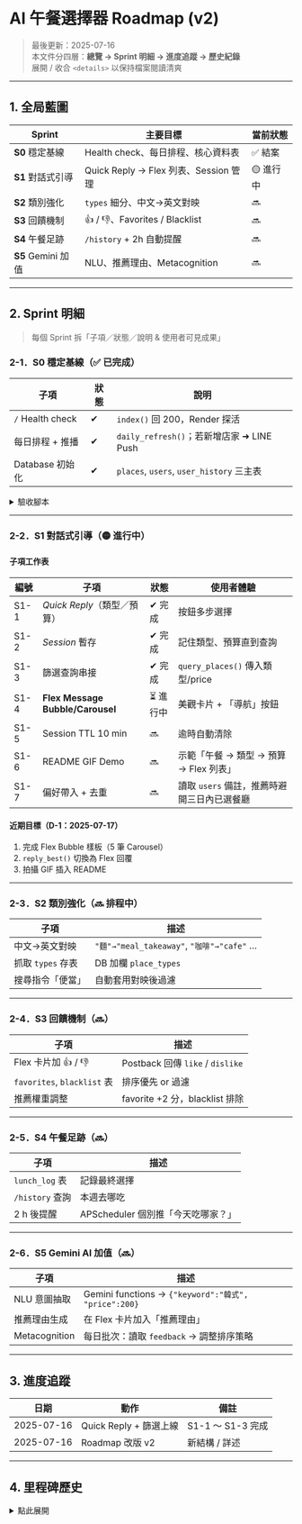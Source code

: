 # AI 午餐選擇器 Roadmap (v2)

> 最後更新：2025-07-16  
> 本文件分四層：**總覽 → Sprint 明細 → 進度追蹤 → 歷史紀錄**  
> 展開 / 收合 `<details>` 以保持檔案閱讀清爽

---

## 1. 全局藍圖

| Sprint | 主要目標 | 當前狀態 |
|--------|----------|----------|
| **S0** 穩定基線 | Health check、每日排程、核心資料表 | ✅ 結案 |
| **S1** 對話式引導 | Quick Reply → Flex 列表、Session 管理 | 🟡 進行中 |
| **S2** 類別強化 | `types` 細分、中文→英文對映 | 🔜 |
| **S3** 回饋機制 | 👍 / 👎、Favorites / Blacklist | 🔜 |
| **S4** 午餐足跡 | `/history` + 2h 自動提醒 | 🔜 |
| **S5** Gemini 加值 | NLU、推薦理由、Metacognition | 🔜 |

---

## 2. Sprint 明細

> 每個 Sprint 拆「子項／狀態／說明 & 使用者可見成果」

### 2-1．S0 穩定基線（✅ 已完成）

| 子項 | 狀態 | 說明 |
|------|------|------|
| `/` Health check | ✔ | `index()` 回 200，Render 探活 |
| 每日排程 + 推播 | ✔ | `daily_refresh()`；若新增店家 ➜ LINE Push |
| Database 初始化 | ✔ | `places`, `users`, `user_history` 三主表 |

<details>
<summary>驗收腳本</summary>

1. `python lunch_bot.py` + `ngrok`  
2. 手機對 Bot 說「ping」→ 回覆正常  
3. 刪除 `places` 2 筆 + 手動 `daily_refresh()` ➜ 收到「🎉 新增店家」推播  
4. Render HealthCheck `GET /` 回 `OK`
</details>

---

### 2-2．S1 對話式引導（🟡 進行中）

#### 子項工作表

| 編號 | 子項 | 狀態 | 使用者體驗 |
|------|------|------|------------|
| S1-1 | *Quick Reply*（類型／預算） | ✔ 完成 | 按鈕多步選擇 |
| S1-2 | *Session* 暫存 | ✔ 完成 | 記住類型、預算直到查詢 |
| S1-3 | 篩選查詢串接 | ✔ 完成 | `query_places()` 傳入類型/price |
| S1-4 | **Flex Message Bubble/Carousel** | ⏳ 進行中 | 美觀卡片 + 「導航」按鈕 |
| S1-5 | Session TTL 10 min | 🔜 | 逾時自動清除 |
| S1-6 | README GIF Demo | 🔜 | 示範「午餐 → 類型 → 預算 → Flex 列表」|
| S1-7 | 偏好帶入 + 去重 | 🔜 | 讀取 `users` 備註，推薦時避開三日內已選餐廳 |

#### 近期目標（D-1：2025-07-17）

1. 完成 Flex Bubble 樣板（5 筆 Carousel）  
2. `reply_best()` 切換為 Flex 回覆  
3. 拍攝 GIF 插入 README

---

### 2-3．S2 類別強化（🔜 排程中）

| 子項 | 描述 |
|------|------|
| 中文→英文對映 | `"麵"→"meal_takeaway"`, `"咖啡"→"cafe"` … |
| 抓取 `types` 存表 | DB 加欄 `place_types` |
| 搜尋指令「便當」 | 自動套用對映後過濾 |

---

### 2-4．S3 回饋機制（🔜）

| 子項 | 描述 |
|------|------|
| Flex 卡片加 👍 / 👎 | Postback 回傳 `like` / `dislike` |
| `favorites`, `blacklist` 表 | 排序優先 or 過濾 |
| 推薦權重調整 | favorite +2 分，blacklist 排除 |

---

### 2-5．S4 午餐足跡（🔜）

| 子項 | 描述 |
|------|------|
| `lunch_log` 表 | 記錄最終選擇 |
| `/history` 查詢 | 本週去哪吃 |
| 2 h 後提醒 | APScheduler 個別推「今天吃哪家？」 |

---

### 2-6．S5 Gemini AI 加值（🔜）

| 子項 | 描述 |
|------|------|
| NLU 意圖抽取 | Gemini functions → `{"keyword":"韓式", "price":200}` |
| 推薦理由生成 | 在 Flex 卡片加入「推薦理由」 |
| Metacognition | 每日批次：讀取 `feedback` → 調整排序策略 |

---

## 3. 進度追蹤

| 日期 | 動作 | 備註 |
|------|------|------|
| 2025-07-16 | Quick Reply + 篩選上線 | S1-1 〜 S1-3 完成 |
| 2025-07-16 | Roadmap 改版 v2 | 新結構 / 詳述 |

---

## 4. 里程碑歷史

<details>
<summary>點此展開</summary>

| 日期 | 事件 |
|------|------|
| 2025-07-16 | S1 啟動，確立 Quick Reply & Flex 路徑 |
| 2025-07-16 | Quick Reply & 篩選完成 |
</details>
